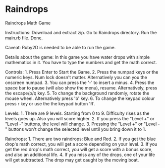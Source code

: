 # Raindrops
Raindrops Math Game

Instructions:
    Download and extract zip.
    Go to Raindrops directory.
    Run the main.rb file.
    Done.
    
Caveat: Ruby2D is needed to be able to run the game.

Details about the game:
In this game you have water drops with simple mathematics in it.
You have to type the numbers and get the math correct.

Controls:
    1. Press Enter to Start the Game.
    2. Press the numpad keys or the numeric keys. Num lock doesn't matter. Alternatively you can you the onscreen numpad.
    3. You can press the '-' to insert a minus.
    4. Press the space bar to pause (will also show the menu), resume. Alternatively, press the escape/p/q key.
    5. To change the background randomly, rotate the mouse wheel. Alternatively press 'b' key.
    6. To change the keypad colour press r key or use the the keypad button 'R'.

Levels:
    1. There are 9 levels. Starting from 0 to 9. Difficulty rises as the levels goes up. Also you will score higher.
    2. If you press the "Level +" or "Level -" buttons, the level will change.
    3. Pressing the "Level +" or "Level -" buttons won't change the selected level until you bring down it to 1.

Raindrops:
    1. There are two raindrops: Blue and Red.
    2. If you get the blue drop's math correct, you will get a score depending on your level.
    3. If you get the red drop's math correct, you will get a score with a bonus score, and also an additional life.
    4. If you miss any of the drops, one of your life will get subtracted. The drop may get caught by the moving boat.
